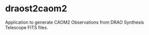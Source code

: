 # draost2caom2
Application to generate CAOM2 Observations from DRAO Synthesis Telescope FITS files.
